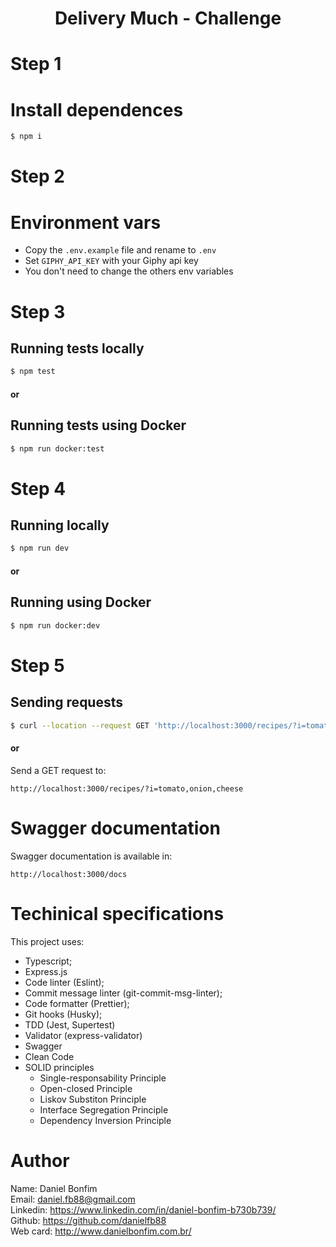 <h1 align="center">Delivery Much - Challenge</h1>

# Step 1
# Install dependences
```bash
$ npm i
```

# Step 2
# Environment vars
- Copy the `.env.example` file and rename to `.env`
- Set `GIPHY_API_KEY` with your Giphy api key
- You don't need to change the others env variables

# Step 3
## Running tests locally
```bash
$ npm test
```
#### or

## Running tests using Docker
```bash
$ npm run docker:test
```

# Step 4
## Running locally
```bash
$ npm run dev
```
#### or

## Running using Docker
```bash
$ npm run docker:dev
```

# Step 5
## Sending requests
```bash
$ curl --location --request GET 'http://localhost:3000/recipes/?i=tomato,onion,cheese'
```
#### or

Send a GET request to:
```
http://localhost:3000/recipes/?i=tomato,onion,cheese
```

# Swagger documentation
Swagger documentation is available in: 
```
http://localhost:3000/docs
```

# Techinical specifications
This project uses:
  - Typescript;
  - Express.js
  - Code linter (Eslint);
  - Commit message linter (git-commit-msg-linter); 
  - Code formatter (Prettier); 
  - Git hooks (Husky); 
  - TDD (Jest, Supertest)
  - Validator (express-validator)
  - Swagger
  - Clean Code
  - SOLID principles
    - Single-responsability Principle
    - Open-closed Principle
    - Liskov Substiton Principle
    - Interface Segregation Principle
    - Dependency Inversion Principle

# Author
Name: Daniel Bonfim <br />
Email: daniel.fb88@gmail.com <br />
Linkedin: https://www.linkedin.com/in/daniel-bonfim-b730b739/ <br />
Github: https://github.com/danielfb88 <br />
Web card: http://www.danielbonfim.com.br/
